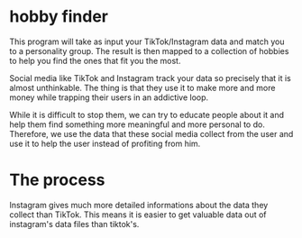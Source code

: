 # hobby finder

This program will take as input your TikTok/Instagram data and match you to a personality group. The result is then mapped to a collection of hobbies to help you find the ones that fit you the most. 

Social media like TikTok and Instagram track your data so precisely that it is almost unthinkable. The thing is that they use it to make more and more money while trapping their users in an addictive loop. 

While it is difficult to stop them, we can try to educate people about it and help them find something more meaningful and more personal to do. Therefore, we use the data that these social media collect from the user and use it to help the user instead of profiting from him.


# The process

Instagram gives much more detailed informations about the data they collect than TikTok. This means it is easier to get valuable data out of instagram's data files than tiktok's. 

